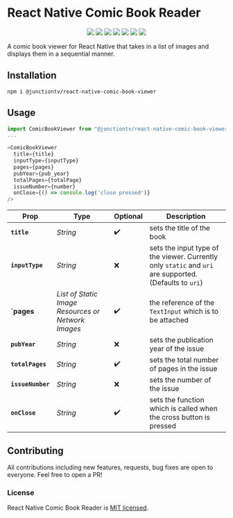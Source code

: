 # React Native Comic Book Reader

<p align="center">
    <img src="https://img.shields.io/npm/v/@junctiontv/react-native-comic-book-viewer.svg" />
    <img src="https://img.shields.io/npm/dt/@junctiontv/react-native-comic-book-viewer.svg" />
    <img src="https://img.shields.io/github/issues/JunctionTV/react-native-comic-book-viewer.svg" />
    <img src="https://img.shields.io/github/forks/JunctionTV/react-native-comic-book-viewer.svg" />
    <img src="https://img.shields.io/github/stars/JunctionTV/react-native-comic-book-viewer.svg" />
    <img src="https://img.shields.io/github/license/JunctionTV/react-native-comic-book-viewer.svg" />
    <img src="https://img.shields.io/twitter/url/https/github.com/JunctionTV/react-native-comic-book-viewer.svg?style=social" />        
</p>
<p>
A comic book viewer for React Native that takes in a list of images and displays them in a sequential manner.
</p>

## Installation

`npm i @junctiontv/react-native-comic-book-viewer`

## Usage

```javascript
import ComicBookViewer from "@junctiontv/react-native-comic-book-viewer";
...

<ComicBookViewer
  title={title}
  inputType={inputType}
  pages={pages}
  pubYear={pub_year}
  totalPages={totalPage}
  issueNumber={number}
  onClose={() => console.log('close pressed')}
/>
```

| Prop                                                                                                                                            | Type     | Optional           | Description                                                                                             |
| ----------------------------------------------------------------------------------------------------------------------------------------------- | -------- | ------------------ | ------------------------------------------------------------------------------------------------------- |
| **`title`**                                                                                                                                     | _String_ | :heavy_check_mark: | sets the title of the book                                                                              |
| **`inputType`**                                                                                                                                 | _String_ | :x:                | sets the input type of the viewer. Currently only `static` and `uri` are supported. (Defaults to `uri`) |
| **`pages** | _List of Static Image Resources or Network Images_ | :heavy_check_mark: | the reference of the `TextInput` which is to be attached |
| **`pubYear`**                                                                                                                                   | _String_ | :x:                | sets the publication year of the issue                                                                  |
| **`totalPages`**                                                                                                                                | _String_ | :heavy_check_mark: | sets the total number of pages in the issue                                                             |
| **`issueNumber`**                                                                                                                               | _String_ | :x:                | sets the number of the issue                                                                            |
| **`onClose`**                                                                                                                                   | _String_ | :heavy_check_mark: | sets the function which is called when the cross button is pressed                                      |

## Contributing

All contributions including new features, requests, bug fixes are open to everyone. Feel free to open a PR!

### License

React Native Comic Book Reader is [MIT licensed](./LICENSE).

